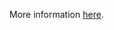 More information [here](https://docs.prismacloud.io/en/enterprise-edition/policy-reference/azure-policies/azure-networking-policies/bc-azure-246).
